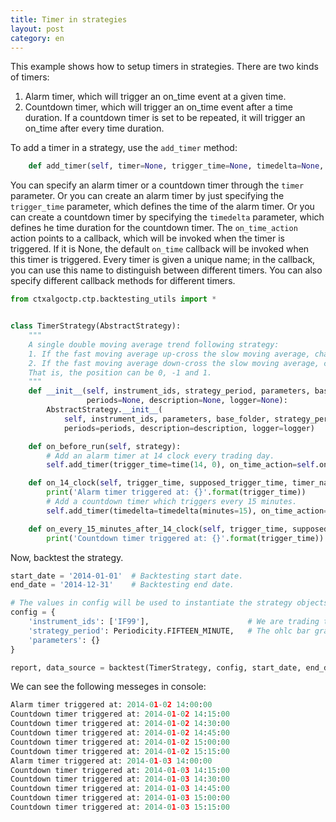 ```yaml
---
title: Timer in strategies
layout: post
category: en
---
```


This example shows how to setup timers in strategies. There are two kinds of timers:

1. Alarm timer, which will trigger an on_time event at a given time.
2. Countdown timer, which will trigger an on_time event after a time duration. If a countdown timer
is set to be repeated, it will trigger an on_time after every time duration.

To add a timer in a strategy, use the `add_timer` method:

```python
    def add_timer(self, timer=None, trigger_time=None, timedelta=None, on_time_action=None, start=True):
```

You can specify an alarm timer or a countdown timer through the `timer` parameter. Or you can create an alarm timer
by just specifying the `trigger_time` parameter, which defines the time of the alarm timer. Or you can create a
countdown timer by specifying the `timedelta` parameter, which defines he time duration for the countdown timer.
The `on_time_action` action points to a callback, which will be invoked when the timer is triggered. If it is None,
the default `on_time` callback will be invoked when this timer is triggered. Every timer is given a unique name; in the
callback, you can use this name to distinguish between different timers. You can also specify different callback methods
for different timers.


```python
from ctxalgoctp.ctp.backtesting_utils import *


class TimerStrategy(AbstractStrategy):
    """
    A single double moving average trend following strategy:
    1. If the fast moving average up-cross the slow moving average, change position to 1.
    2. If the fast moving average down-cross the slow moving average, change position to -1.
    That is, the position can be 0, -1 and 1.
    """
    def __init__(self, instrument_ids, strategy_period, parameters, base_folder,
                 periods=None, description=None, logger=None):
        AbstractStrategy.__init__(
            self, instrument_ids, parameters, base_folder, strategy_period=strategy_period,
            periods=periods, description=description, logger=logger)

    def on_before_run(self, strategy):
        # Add an alarm timer at 14 clock every trading day.
        self.add_timer(trigger_time=time(14, 0), on_time_action=self.on_14_clock)

    def on_14_clock(self, trigger_time, supposed_trigger_time, timer_name):
        print('Alarm timer triggered at: {}'.format(trigger_time))
        # Add a countdown timer which triggers every 15 minutes.
        self.add_timer(timedelta=timedelta(minutes=15), on_time_action=self.on_every_15_minutes_after_14_clock)

    def on_every_15_minutes_after_14_clock(self, trigger_time, supposed_trigger_time, timer_name):
        print('Countdown timer triggered at: {}'.format(trigger_time))

```

Now, backtest the strategy.


```python
start_date = '2014-01-01'  # Backtesting start date.
end_date = '2014-12-31'    # Backtesting end date.

# The values in config will be used to instantiate the strategy objects by the backtest method.
config = {
    'instrument_ids': ['IF99'],                      # We are trading this future instrument.
    'strategy_period': Periodicity.FIFTEEN_MINUTE,   # The ohlc bar granularity on which trading happens.
    'parameters': {}
}

report, data_source = backtest(TimerStrategy, config, start_date, end_date)
```

We can see the following messeges in console:

```python
Alarm timer triggered at: 2014-01-02 14:00:00
Countdown timer triggered at: 2014-01-02 14:15:00
Countdown timer triggered at: 2014-01-02 14:30:00
Countdown timer triggered at: 2014-01-02 14:45:00
Countdown timer triggered at: 2014-01-02 15:00:00
Countdown timer triggered at: 2014-01-02 15:15:00
Alarm timer triggered at: 2014-01-03 14:00:00
Countdown timer triggered at: 2014-01-03 14:15:00
Countdown timer triggered at: 2014-01-03 14:30:00
Countdown timer triggered at: 2014-01-03 14:45:00
Countdown timer triggered at: 2014-01-03 15:00:00
Countdown timer triggered at: 2014-01-03 15:15:00
```
